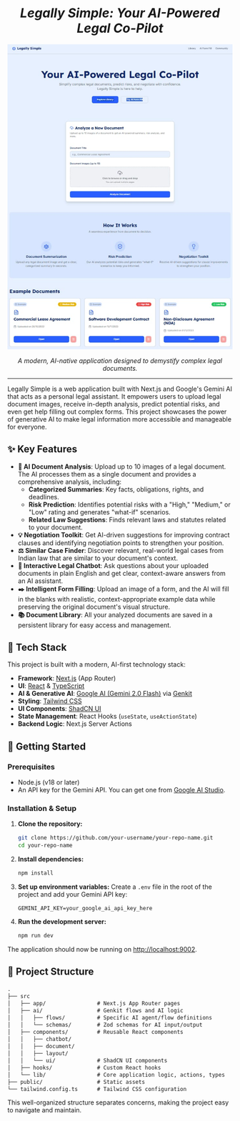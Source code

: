 *<h1 align="center">Legally Simple: Your AI-Powered Legal Co-Pilot</h1>*

*<p align="center">![Legally Simple Demo](public/demo.jpg)</p>*
*<p align="center">A modern, AI-native application designed to demystify complex legal documents.</p>*

---

Legally Simple is a web application built with Next.js and Google's Gemini AI that acts as a personal legal assistant. It empowers users to upload legal document images, receive in-depth analysis, predict potential risks, and even get help filling out complex forms. This project showcases the power of generative AI to make legal information more accessible and manageable for everyone.

## ✨ Key Features

- **📄 AI Document Analysis**: Upload up to 10 images of a legal document. The AI processes them as a single document and provides a comprehensive analysis, including:
  - **Categorized Summaries**: Key facts, obligations, rights, and deadlines.
  - **Risk Prediction**: Identifies potential risks with a "High," "Medium," or "Low" rating and generates "what-if" scenarios.
  - **Related Law Suggestions**: Finds relevant laws and statutes related to your document.
- **💡 Negotiation Toolkit**: Get AI-driven suggestions for improving contract clauses and identifying negotiation points to strengthen your position.
- **⚖️ Similar Case Finder**: Discover relevant, real-world legal cases from Indian law that are similar to your document's context.
- **🤖 Interactive Legal Chatbot**: Ask questions about your uploaded documents in plain English and get clear, context-aware answers from an AI assistant.
- **✒️ Intelligent Form Filling**: Upload an image of a form, and the AI will fill in the blanks with realistic, context-appropriate example data while preserving the original document's visual structure.
- **📚 Document Library**: All your analyzed documents are saved in a persistent library for easy access and management.

## 🚀 Tech Stack

This project is built with a modern, AI-first technology stack:

- **Framework**: [Next.js](https://nextjs.org/) (App Router)
- **UI**: [React](https://react.dev/) & [TypeScript](https://www.typescriptlang.org/)
- **AI & Generative AI**: [Google AI (Gemini 2.0 Flash)](https://ai.google.dev/) via [Genkit](https://firebase.google.com/docs/genkit)
- **Styling**: [Tailwind CSS](https://tailwindcss.com/)
- **UI Components**: [ShadCN UI](https://ui.shadcn.com/)
- **State Management**: React Hooks (`useState`, `useActionState`)
- **Backend Logic**: Next.js Server Actions

## 🔧 Getting Started

### Prerequisites

- Node.js (v18 or later)
- An API key for the Gemini API. You can get one from [Google AI Studio](https://aistudio.google.com/app/apikey).

### Installation & Setup

1.  **Clone the repository:**
    ```bash
    git clone https://github.com/your-username/your-repo-name.git
    cd your-repo-name
    ```

2.  **Install dependencies:**
    ```bash
    npm install
    ```

3.  **Set up environment variables:**
    Create a `.env` file in the root of the project and add your Gemini API key:
    ```env
    GEMINI_API_KEY=your_google_ai_api_key_here
    ```

4.  **Run the development server:**
    ```bash
    npm run dev
    ```

The application should now be running on [http://localhost:9002](http://localhost:9002).

## 📂 Project Structure

```
.
├── src
│   ├── app/                # Next.js App Router pages
│   ├── ai/                 # Genkit flows and AI logic
│   │   ├── flows/          # Specific AI agent/flow definitions
│   │   └── schemas/        # Zod schemas for AI input/output
│   ├── components/         # Reusable React components
│   │   ├── chatbot/
│   │   ├── document/
│   │   ├── layout/
│   │   └── ui/             # ShadCN UI components
│   ├── hooks/              # Custom React hooks
│   └── lib/                # Core application logic, actions, types
├── public/                 # Static assets
└── tailwind.config.ts      # Tailwind CSS configuration
```

This well-organized structure separates concerns, making the project easy to navigate and maintain.

